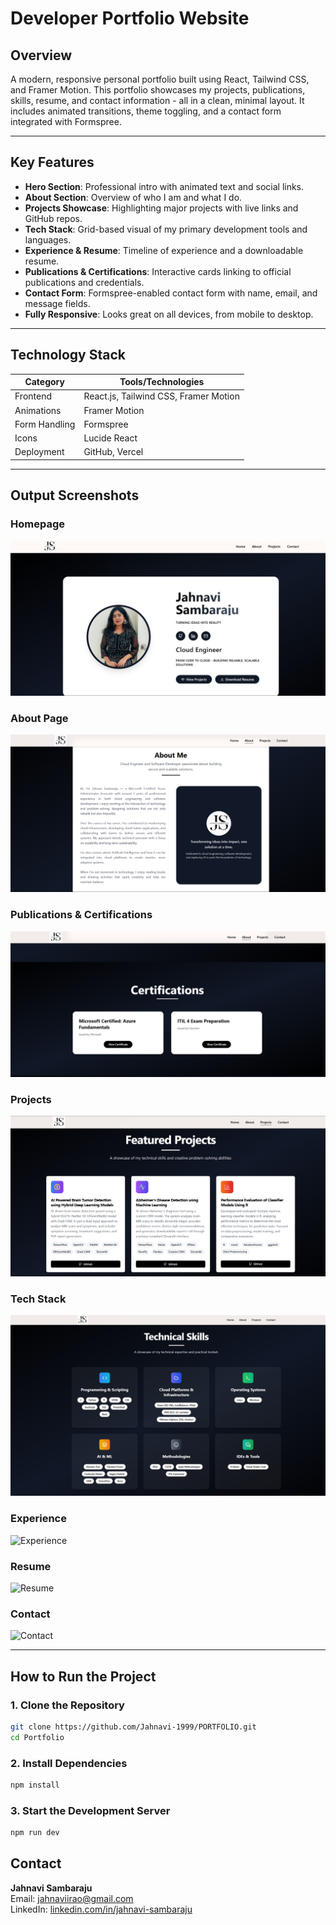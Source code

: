 # Developer Portfolio Website

## Overview  
A modern, responsive personal portfolio built using React, Tailwind CSS, and Framer Motion. This portfolio showcases my projects, publications, skills, resume, and contact information - all in a clean, minimal layout. It includes animated transitions, theme toggling, and a contact form integrated with Formspree.

---

## Key Features  

- **Hero Section**: Professional intro with animated text and social links.
- **About Section**: Overview of who I am and what I do.
- **Projects Showcase**: Highlighting major projects with live links and GitHub repos.
- **Tech Stack**: Grid-based visual of my primary development tools and languages.
- **Experience & Resume**: Timeline of experience and a downloadable resume.
- **Publications & Certifications**: Interactive cards linking to official publications and credentials.
- **Contact Form**: Formspree-enabled contact form with name, email, and message fields.
- **Fully Responsive**: Looks great on all devices, from mobile to desktop.

---

## Technology Stack

| Category         | Tools/Technologies                        |
|------------------|-------------------------------------------|
| Frontend         | React.js, Tailwind CSS, Framer Motion     |
| Animations       | Framer Motion                             |
| Form Handling    | Formspree                                  |
| Icons            | Lucide React                              |
| Deployment       | GitHub, Vercel                            |

---

## Output Screenshots

### Homepage  
![Home Page](public/outputs/1homepage.png)

### About Page  
![About Page](public/outputs/2aboutpage.png)

### Publications & Certifications  
![Publications](public/outputs/3pubandcert.png)

### Projects  
![Projects](public/outputs/4projects.png)

### Tech Stack  
![Tech Stack](public/outputs/5techstack.png)

### Experience  
![Experience](public/outputs/6exp.png)

### Resume  
![Resume](public/outputs/7resume.png)

### Contact  
![Contact](public/outputs/8contact.png)

---

## How to Run the Project

### 1. Clone the Repository

```bash
git clone https://github.com/Jahnavi-1999/PORTFOLIO.git
cd Portfolio
```

### 2. Install Dependencies

```bash
npm install
```

### 3. Start the Development Server

```bash
npm run dev
```

## Contact

**Jahnavi Sambaraju**  
Email: [jahnaviirao@gmail.com](mailto:jahnaviirao@gmail.com)  
LinkedIn: [linkedin.com/in/jahnavi-sambaraju](https://www.linkedin.com/in/jahnavi-sambaraju)  





